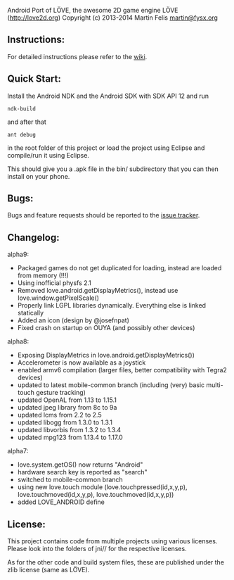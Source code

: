 Android Port of LÖVE, the awesome 2D game engine LÖVE (http://love2d.org)
Copyright (c) 2013-2014 Martin Felis <martin@fysx.org>

Instructions:
-------------

For detailed instructions please refer to the [wiki](wiki).

Quick Start:
------------

Install the Android NDK and the Android SDK with SDK API 12 and run

    ndk-build

and after that

    ant debug

in the root folder of this project or load the project using Eclipse and
compile/run it using Eclipse.

This should give you a .apk file in the bin/ subdirectory that you can then
install on your phone.

Bugs:
-----

Bugs and feature requests should be reported to the [issue
tracker](issues?status=new&status=open).

Changelog:
----------

alpha9:

* Packaged games do not get duplicated for loading, instead are loaded from memory (!!!)
* Using inofficial physfs 2.1
* Removed love.android.getDisplayMetrics(), instead use love.window.getPixelScale() 
* Properly link LGPL libraries dynamically. Everything else is linked statically
* Added an icon (design by @josefnpat)
* Fixed crash on startup on OUYA (and possibly other devices)

alpha8:

* Exposing DisplayMetrics in love.android.getDisplayMetrics())
* Accelerometer is now available as a joystick
* enabled armv6 compilation (larger files, better compatibility with Tegra2 devices)
* updated to latest mobile-common branch (including (very) basic multi-touch gesture tracking)
* updated OpenAL from 1.13 to 1.15.1
* updated jpeg library from 8c to 9a
* updated lcms from 2.2 to 2.5
* updated libogg from 1.3.0 to 1.3.1
* updated libvorbis from 1.3.2 to 1.3.4
* updated mpg123 from 1.13.4 to 1.17.0

alpha7:

* love.system.getOS() now returns "Android"
* hardware search key is reported as "search"
* switched to mobile-common branch
* using new love.touch module (love.touchpressed(id,x,y,p), love.touchmoved(id,x,y,p), love.touchmoved(id,x,y,p))
* added LOVE_ANDROID define

License:
--------

This project contains code from multiple projects using various licenses.
Please look into the folders of jni/<projectname>/ for the respective
licenses.

As for the other code and build system files, these are published under the
zlib license (same as LÖVE).
